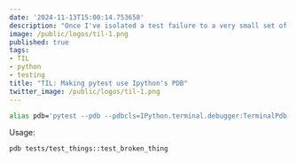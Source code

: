```yaml
---
date: '2024-11-13T15:00:14.753658'
description: "Once I've isolated a test failure to a very small set of failures I use this instead of running pytest directly. What it does on exception is start the IPython pdb interface."
image: /public/logos/til-1.png
published: true
tags:
- TIL
- python
- testing
title: "TIL: Making pytest use Ipython's PDB"
twitter_image: /public/logos/til-1.png
---
```


```sh
alias pdb='pytest --pdb --pdbcls=IPython.terminal.debugger:TerminalPdb'
```

Usage:

```sh
pdb tests/test_things::test_broken_thing
```